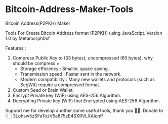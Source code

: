# Bitcoin-Address-Maker-Tools
Bitcoin Address(P2PKH) Maker

Tools For Create Bitcoin Address format (P2PKH) using JavaScript. Version 1.0 by Metamorph0xf

Features :
1. Compress Public Key to (33 bytes), uncompressed (65 bytes).
   why should be compress =
    - Storage efficiency : Smaller, space saving.
    - Transmission speed : Faster sent in the network.
    - Modern compatibility : Many new wallets and protocols (such as SegWit) require a compressed format.
2. Custom Seed or Brain Wallet.
3. Encrypt Private key (WIF) using AES-256 Algorithm.
4. Decrypting Private key (WIF) that Encrypted using AES-256 Algorithm.

Support me for develop another some useful tools, thank you 🙏🏻.
Donate to 👇🏻
3Lohsw5zSFaTozV5a875zE4SXRVLXAiqnP
